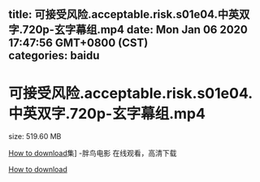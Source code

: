 
title: 可接受风险.acceptable.risk.s01e04.中英双字.720p-玄字幕组.mp4
date: Mon Jan 06 2020 17:47:56 GMT+0800 (CST)    
categories: baidu
---

# 可接受风险.acceptable.risk.s01e04.中英双字.720p-玄字幕组.mp4
size: 519.60 MB
 
 

[How to download](https://bpcam.bemobtrk.com/go/2ceec3aa-1ca2-46d6-b9ff-aaa5c184517c?jno=449)集] -胖鸟电影 在线观看，高清下载
 

[How to download](https://bpcam.bemobtrk.com/go/2ceec3aa-1ca2-46d6-b9ff-aaa5c184517c?jno=441)